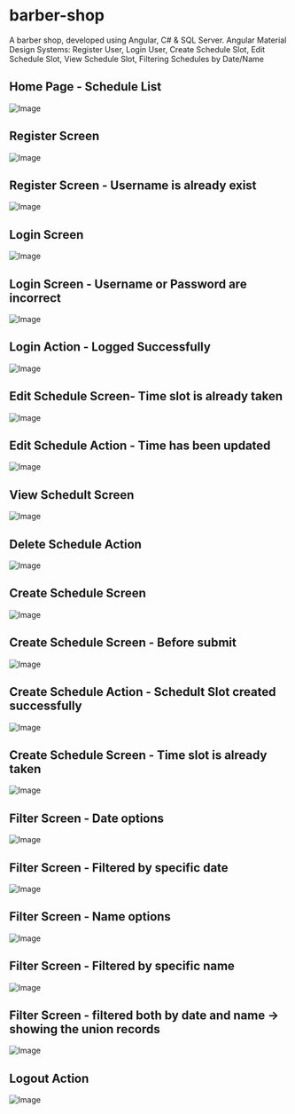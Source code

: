 # barber-shop
 A barber shop, developed using Angular, C# & SQL Server.
 Angular Material Design
 Systems: Register User, Login User, Create Schedule Slot, Edit Schedule Slot, View Schedule Slot, Filtering Schedules by Date/Name

## Home Page - Schedule List
![Image](./barber-screenshots/schedule-list.PNG)

## Register Screen
![Image](./barber-screenshots/register1.PNG)
## Register Screen - Username is already exist
![Image](./barber-screenshots/register2.PNG)

## Login Screen
![Image](./barber-screenshots/login1.PNG)
## Login Screen - Username or Password are incorrect
![Image](./barber-screenshots/login2.PNG)
## Login Action - Logged Successfully
![Image](./barber-screenshots/login2.PNG)

## Edit Schedule Screen- Time slot is already taken
![Image](./barber-screenshots/edit1.PNG)
## Edit Schedule Action - Time has been updated
![Image](./barber-screenshots/edit2.PNG)

## View Schedult Screen
![Image](./barber-screenshots/view.PNG)

## Delete Schedule Action
![Image](./barber-screenshots/delete1.PNG)

## Create Schedule Screen
![Image](./barber-screenshots/create1.PNG)
## Create Schedule Screen - Before submit
![Image](./barber-screenshots/create2.PNG)
## Create Schedule Action - Schedult Slot created successfully
![Image](./barber-screenshots/create3.PNG)
## Create Schedule Screen - Time slot is already taken
![Image](./barber-screenshots/create4.PNG)

## Filter Screen - Date options
![Image](./barber-screenshots/filter1.PNG)
## Filter Screen - Filtered by specific date
![Image](./barber-screenshots/filter2.PNG)
## Filter Screen - Name options
![Image](./barber-screenshots/filter3.PNG)
## Filter Screen - Filtered by specific name
![Image](./barber-screenshots/filter4.PNG)
## Filter Screen - filtered both by date and name -> showing the union records
![Image](./barber-screenshots/filter5.PNG)

## Logout Action
![Image](./barber-screenshots/logout.PNG)

